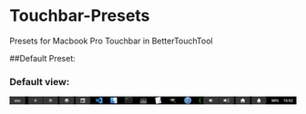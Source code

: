 # Touchbar-Presets
Presets for Macbook Pro Touchbar in BetterTouchTool

##Default Preset:

### Default view:
![Default](/Default/Screenshots/default.png)

